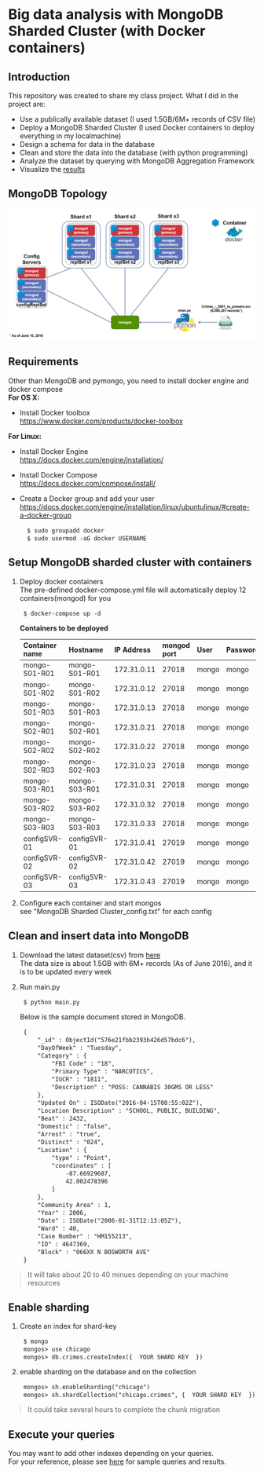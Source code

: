 Big data analysis with MongoDB Sharded Cluster (with Docker containers)
=====================================

## Introduction
This repository was created to share my class project. What I did in the project are:
* Use a publically available dataset (I used 1.5GB/6M+ records of CSV file)
* Deploy a MongoDB Sharded Cluster (I used Docker containers to deploy everything in my localmachine)
* Design a schema for data in the database
* Clean and store the data into the database (with python programming)
* Analyze the dataset by querying with MongoDB Aggregation Framework
* Visualize the [results](https://1drv.ms/b/s!AkRAr6rw0sUWgTcS2zot_6jKowM4)


## MongoDB Topology
![MongoDB Topology](MongoDB_Topology.png)  


## Requirements  
Other than MongoDB and pymongo, you need to install docker engine and docker compose  
**For OS X:**   
- Install Docker toolbox  
    https://www.docker.com/products/docker-toolbox  


**For Linux:**  
- Install Docker Engine  
    https://docs.docker.com/engine/installation/  

- Install Docker Compose  
    https://docs.docker.com/compose/install/

- Create a Docker group and add your user  
    https://docs.docker.com/engine/installation/linux/ubuntulinux/#create-a-docker-group

        $ sudo groupadd docker
        $ sudo usermod -aG docker USERNAME

## Setup MongoDB sharded cluster with containers
1. Deploy docker containers  
    The pre-defined docker-compose.yml file will automatically deploy 12 containers(mongod) for you

        $ docker-compose up -d


    **Containers to be deployed**  

    Container name      | Hostname        | IP Address      | mongod port      | User      | Password 
    ----                | ---             | ----            | ---              | ---       | ---  
    mongo-S01-R01       | mongo-S01-R01   | 172.31.0.11     | 27018            | mongo     | mongo 
    mongo-S01-R02       | mongo-S01-R02   | 172.31.0.12     | 27018            | mongo     | mongo 
    mongo-S01-R03       | mongo-S01-R03   | 172.31.0.13     | 27018            | mongo     | mongo 
    mongo-S02-R01       | mongo-S02-R01   | 172.31.0.21     | 27018            | mongo     | mongo 
    mongo-S02-R02       | mongo-S02-R02   | 172.31.0.22     | 27018            | mongo     | mongo 
    mongo-S02-R03       | mongo-S02-R03   | 172.31.0.23     | 27018            | mongo     | mongo 
    mongo-S03-R01       | mongo-S03-R01   | 172.31.0.31     | 27018            | mongo     | mongo 
    mongo-S03-R02       | mongo-S03-R02   | 172.31.0.32     | 27018            | mongo     | mongo 
    mongo-S03-R03       | mongo-S03-R03   | 172.31.0.33     | 27018            | mongo     | mongo 
    configSVR-01        | configSVR-01    | 172.31.0.41     | 27019            | mongo     | mongo 
    configSVR-02        | configSVR-02    | 172.31.0.42     | 27019            | mongo     | mongo 
    configSVR-03        | configSVR-03    | 172.31.0.43     | 27019            | mongo     | mongo 


2. Configure each container and start mongos  
    see "MongoDB Sharded Cluster_config.txt" for each config

## Clean and insert data into MongoDB
1. Download the latest dataset(csv) from [here](http://catalog.data.gov/dataset/crimes-2001-to-present-398a4)  
    The data size is about 1.5GB with 6M+ records (As of June 2016), and it is to be updated every week

2. Run main.py

        $ python main.py


    Below is the sample document stored in MongoDB. 

        {
            "_id" : ObjectId("576e21fbb2393b426d57bdc6"),
            "DayOfWeek" : "Tuesday",
            "Category" : {
                "FBI Code" : "18",
                "Primary Type" : "NARCOTICS",
                "IUCR" : "1811",
                "Description" : "POSS: CANNABIS 30GMS OR LESS"
            },
            "Updated On" : ISODate("2016-04-15T08:55:02Z"),
            "Location Description" : "SCHOOL, PUBLIC, BUILDING",
            "Beat" : 2432,
            "Domestic" : "false",
            "Arrest" : "true",
            "Distinct" : "024",
            "Location" : {
                "type" : "Point",
                "coordinates" : [
                    -87.66929687,
                    42.002478396
                ]
            },
            "Community Area" : 1,
            "Year" : 2006,
            "Date" : ISODate("2006-01-31T12:13:05Z"),
            "Ward" : 40,
            "Case Number" : "HM155213",
            "ID" : 4647369,
            "Block" : "066XX N BOSWORTH AVE"
        } 


> It will take about 20 to 40 minues depending on your machine resources

## Enable sharding
1. Create an index for shard-key
    
        $ mongo
        mongos> use chicago
        mongos> db.crimes.createIndex({  YOUR SHARD KEY  })

2. enable sharding on the database and on the collection    

        mongos> sh.enableSharding("chicago")
        mongos> sh.shardCollection("chicago.crimes", {  YOUR SHARD KEY  })

> It could take several hours to complete the chunk migration

## Execute your queries

You may want to add other indexes depending on your queries.   
For your reference, please see [here](https://1drv.ms/b/s!AkRAr6rw0sUWgTcS2zot_6jKowM4) for sample queries and results.


